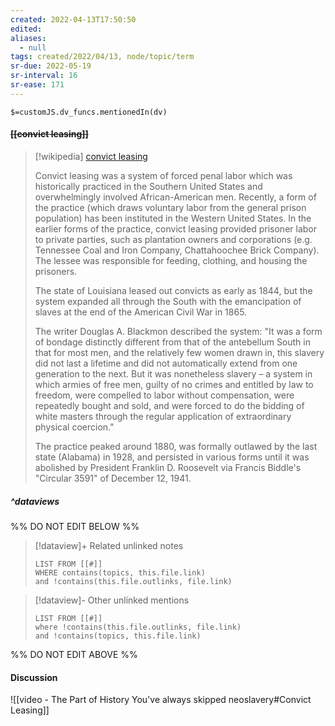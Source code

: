 ```yaml
---
created: 2022-04-13T17:50:50 
edited: 
aliases:
  - null
tags: created/2022/04/13, node/topic/term
sr-due: 2022-05-19
sr-interval: 16
sr-ease: 171
---
```

`$=customJS.dv_funcs.mentionedIn(dv)`

#### <s class="topic-title">[[convict leasing]]</s>

> [!wikipedia] [convict leasing](https://en.wikipedia.org/wiki/Convict%20leasing)
> 
> Convict leasing was a system of forced penal labor which was historically practiced in the Southern United States and overwhelmingly involved African-American men. Recently, a form of the practice (which draws voluntary labor from the general prison population) has been instituted in the Western United States. In the earlier forms of the practice, convict leasing provided prisoner labor to private parties, such as plantation owners and corporations (e.g. Tennessee Coal and Iron Company, Chattahoochee Brick Company). The lessee was responsible for feeding, clothing, and housing the prisoners.
> 
> The state of Louisiana leased out convicts as early as 1844, but the system expanded all through the South with the emancipation of slaves at the end of the American Civil War in 1865.  
> 
> The writer Douglas A. Blackmon described the system: "It was a form of bondage distinctly different from that of the antebellum South in that for most men, and the relatively few women drawn in, this slavery did not last a lifetime and did not automatically extend from one generation to the next.  But it was nonetheless slavery – a system in which armies of free men, guilty of no crimes and entitled by law to freedom, were compelled to labor without compensation, were repeatedly bought and sold, and were forced to do the bidding of white masters through the regular application of extraordinary physical coercion."
> 
> The practice peaked around 1880, was formally outlawed by the last state (Alabama) in 1928, and persisted in various forms until it was abolished by President Franklin D. Roosevelt via Francis Biddle's "Circular 3591" of December 12, 1941.
>


##### ^dataviews

%% DO NOT EDIT BELOW %%
> [!dataview]+ Related unlinked notes
> ```dataview
> LIST FROM [[#]]
> WHERE contains(topics, this.file.link)
> and !contains(this.file.outlinks, file.link)
> ```
 
> [!dataview]- Other unlinked mentions
> ```dataview
> LIST FROM [[#]]
> where !contains(this.file.outlinks, file.link)
> and !contains(topics, this.file.link)
> ```

%% DO NOT EDIT ABOVE %%


#### Discussion

![[video - The Part of History You've always skipped neoslavery#Convict Leasing]]